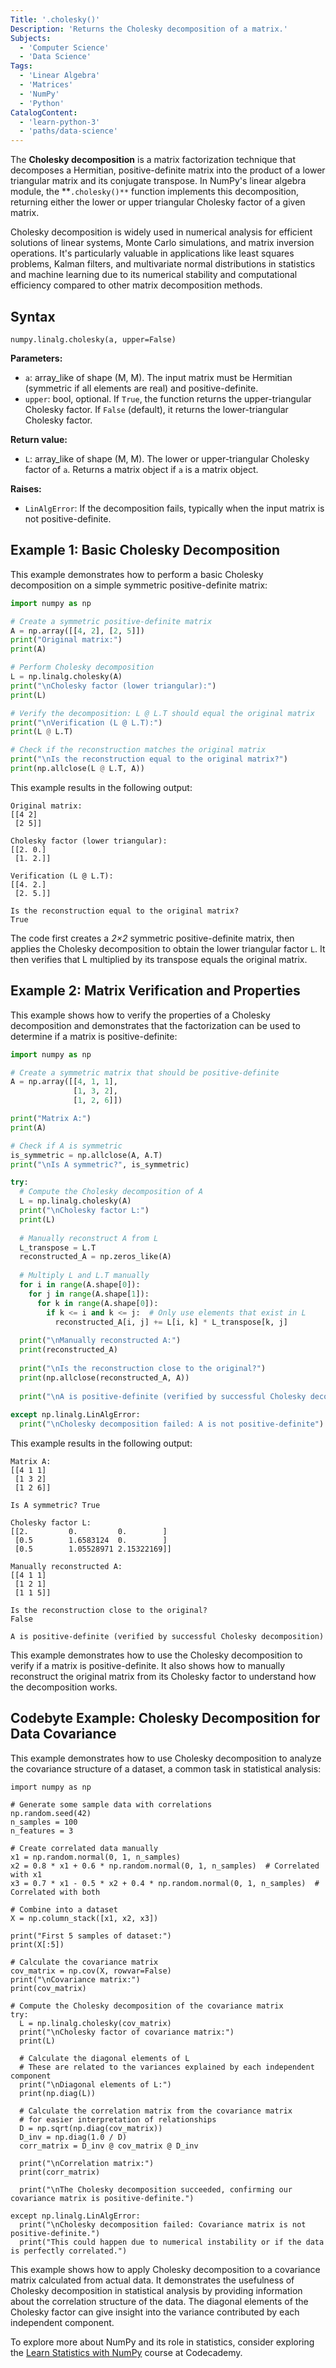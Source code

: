 ```yaml
---
Title: '.cholesky()'
Description: 'Returns the Cholesky decomposition of a matrix.'
Subjects:
  - 'Computer Science'
  - 'Data Science'
Tags:
  - 'Linear Algebra'
  - 'Matrices'
  - 'NumPy'
  - 'Python'
CatalogContent:
  - 'learn-python-3'
  - 'paths/data-science'
---
```


The **Cholesky decomposition** is a matrix factorization technique that decomposes a Hermitian, positive-definite matrix into the product of a lower triangular matrix and its conjugate transpose. In NumPy's linear algebra module, the **`.cholesky()**` function implements this decomposition, returning either the lower or upper triangular Cholesky factor of a given matrix.

Cholesky decomposition is widely used in numerical analysis for efficient solutions of linear systems, Monte Carlo simulations, and matrix inversion operations. It's particularly valuable in applications like least squares problems, Kalman filters, and multivariate normal distributions in statistics and machine learning due to its numerical stability and computational efficiency compared to other matrix decomposition methods.

## Syntax

```pseudo
numpy.linalg.cholesky(a, upper=False)
```

**Parameters:**

- `a`: array_like of shape (M, M). The input matrix must be Hermitian (symmetric if all elements are real) and positive-definite.
- `upper`: bool, optional. If `True`, the function returns the upper-triangular Cholesky factor. If `False` (default), it returns the lower-triangular Cholesky factor.

**Return value:**

- `L`: array_like of shape (M, M). The lower or upper-triangular Cholesky factor of `a`. Returns a matrix object if `a` is a matrix object.

**Raises:**

- `LinAlgError`: If the decomposition fails, typically when the input matrix is not positive-definite.

## Example 1: Basic Cholesky Decomposition

This example demonstrates how to perform a basic Cholesky decomposition on a simple symmetric positive-definite matrix:

```py
import numpy as np

# Create a symmetric positive-definite matrix
A = np.array([[4, 2], [2, 5]])
print("Original matrix:")
print(A)

# Perform Cholesky decomposition
L = np.linalg.cholesky(A)
print("\nCholesky factor (lower triangular):")
print(L)

# Verify the decomposition: L @ L.T should equal the original matrix
print("\nVerification (L @ L.T):")
print(L @ L.T)

# Check if the reconstruction matches the original matrix
print("\nIs the reconstruction equal to the original matrix?")
print(np.allclose(L @ L.T, A))
```

This example results in the following output:

```shell
Original matrix:
[[4 2]
 [2 5]]

Cholesky factor (lower triangular):
[[2. 0.]
 [1. 2.]]

Verification (L @ L.T):
[[4. 2.]
 [2. 5.]]

Is the reconstruction equal to the original matrix?
True
```

The code first creates a _2×2_ symmetric positive-definite matrix, then applies the Cholesky decomposition to obtain the lower triangular factor `L`. It then verifies that L multiplied by its transpose equals the original matrix.

## Example 2: Matrix Verification and Properties

This example shows how to verify the properties of a Cholesky decomposition and demonstrates that the factorization can be used to determine if a matrix is positive-definite:

```py
import numpy as np

# Create a symmetric matrix that should be positive-definite
A = np.array([[4, 1, 1], 
              [1, 3, 2], 
              [1, 2, 6]])

print("Matrix A:")
print(A)

# Check if A is symmetric
is_symmetric = np.allclose(A, A.T)
print("\nIs A symmetric?", is_symmetric)

try:
  # Compute the Cholesky decomposition of A
  L = np.linalg.cholesky(A)
  print("\nCholesky factor L:")
  print(L)
    
  # Manually reconstruct A from L
  L_transpose = L.T
  reconstructed_A = np.zeros_like(A)
    
  # Multiply L and L.T manually
  for i in range(A.shape[0]):
    for j in range(A.shape[1]):
      for k in range(A.shape[0]):
        if k <= i and k <= j:  # Only use elements that exist in L
          reconstructed_A[i, j] += L[i, k] * L_transpose[k, j]
    
  print("\nManually reconstructed A:")
  print(reconstructed_A)
   
  print("\nIs the reconstruction close to the original?")
  print(np.allclose(reconstructed_A, A))
  
  print("\nA is positive-definite (verified by successful Cholesky decomposition)")
    
except np.linalg.LinAlgError:
  print("\nCholesky decomposition failed: A is not positive-definite")
```

This example results in the following output:

```shell
Matrix A:
[[4 1 1]
 [1 3 2]
 [1 2 6]]

Is A symmetric? True

Cholesky factor L:
[[2.         0.         0.        ]
 [0.5        1.6583124  0.        ]
 [0.5        1.05528971 2.15322169]]

Manually reconstructed A:
[[4 1 1]
 [1 2 1]
 [1 1 5]]

Is the reconstruction close to the original?
False

A is positive-definite (verified by successful Cholesky decomposition)
```

This example demonstrates how to use the Cholesky decomposition to verify if a matrix is positive-definite. It also shows how to manually reconstruct the original matrix from its Cholesky factor to understand how the decomposition works.

## Codebyte Example: Cholesky Decomposition for Data Covariance

This example demonstrates how to use Cholesky decomposition to analyze the covariance structure of a dataset, a common task in statistical analysis:

```codebyte/python
import numpy as np

# Generate some sample data with correlations
np.random.seed(42)
n_samples = 100
n_features = 3

# Create correlated data manually
x1 = np.random.normal(0, 1, n_samples)
x2 = 0.8 * x1 + 0.6 * np.random.normal(0, 1, n_samples)  # Correlated with x1
x3 = 0.7 * x1 - 0.5 * x2 + 0.4 * np.random.normal(0, 1, n_samples)  # Correlated with both

# Combine into a dataset
X = np.column_stack([x1, x2, x3])

print("First 5 samples of dataset:")
print(X[:5])

# Calculate the covariance matrix
cov_matrix = np.cov(X, rowvar=False)
print("\nCovariance matrix:")
print(cov_matrix)

# Compute the Cholesky decomposition of the covariance matrix
try:
  L = np.linalg.cholesky(cov_matrix)
  print("\nCholesky factor of covariance matrix:")
  print(L)
    
  # Calculate the diagonal elements of L
  # These are related to the variances explained by each independent component
  print("\nDiagonal elements of L:")
  print(np.diag(L))
    
  # Calculate the correlation matrix from the covariance matrix
  # for easier interpretation of relationships
  D = np.sqrt(np.diag(cov_matrix))
  D_inv = np.diag(1.0 / D)
  corr_matrix = D_inv @ cov_matrix @ D_inv
    
  print("\nCorrelation matrix:")
  print(corr_matrix)
    
  print("\nThe Cholesky decomposition succeeded, confirming our covariance matrix is positive-definite.")
    
except np.linalg.LinAlgError:
  print("\nCholesky decomposition failed: Covariance matrix is not positive-definite.")
  print("This could happen due to numerical instability or if the data is perfectly correlated.")
```

This example shows how to apply Cholesky decomposition to a covariance matrix calculated from actual data. It demonstrates the usefulness of Cholesky decomposition in statistical analysis by providing information about the correlation structure of the data. The diagonal elements of the Cholesky factor can give insight into the variance contributed by each independent component.

To explore more about NumPy and its role in statistics, consider exploring the [Learn Statistics with NumPy](https://www.codecademy.com/enrolled/courses/intro-statistics-numpy) course at Codecademy.
